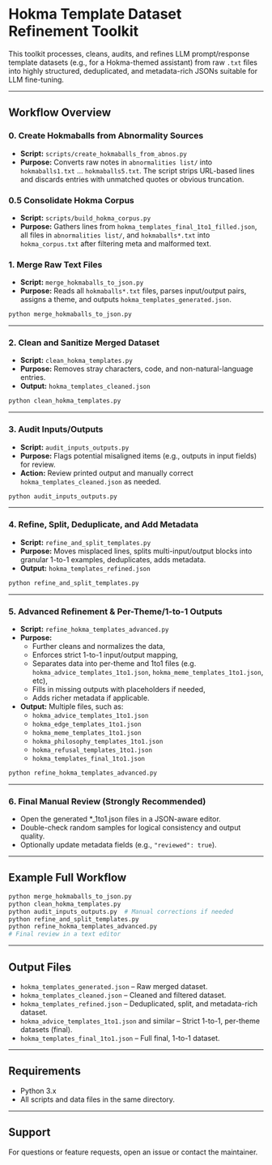 # Hokma Template Dataset Refinement Toolkit

This toolkit processes, cleans, audits, and refines LLM prompt/response template datasets (e.g., for a Hokma-themed assistant) from raw `.txt` files into highly structured, deduplicated, and metadata-rich JSONs suitable for LLM fine-tuning.

---

## Workflow Overview

### 0. Create Hokmaballs from Abnormality Sources
- **Script:** `scripts/create_hokmaballs_from_abnos.py`
- **Purpose:** Converts raw notes in `abnormalities list/` into `hokmaballs1.txt` … `hokmaballs5.txt`. The script strips URL-based lines and discards entries with unmatched quotes or obvious truncation.

### 0.5 Consolidate Hokma Corpus
- **Script:** `scripts/build_hokma_corpus.py`
- **Purpose:** Gathers lines from `hokma_templates_final_1to1_filled.json`, all files in `abnormalities list/`, and `hokmaballs*.txt` into `hokma_corpus.txt` after filtering meta and malformed text.

### 1. Merge Raw Text Files

- **Script:** `merge_hokmaballs_to_json.py`
- **Purpose:** Reads all `hokmaballs*.txt` files, parses input/output pairs, assigns a theme, and outputs `hokma_templates_generated.json`.

```sh
python merge_hokmaballs_to_json.py
```

---

### 2. Clean and Sanitize Merged Dataset

- **Script:** `clean_hokma_templates.py`
- **Purpose:** Removes stray characters, code, and non-natural-language entries.
- **Output:** `hokma_templates_cleaned.json`

```sh
python clean_hokma_templates.py
```

---

### 3. Audit Inputs/Outputs

- **Script:** `audit_inputs_outputs.py`
- **Purpose:** Flags potential misaligned items (e.g., outputs in input fields) for review.
- **Action:** Review printed output and manually correct `hokma_templates_cleaned.json` as needed.

```sh
python audit_inputs_outputs.py
```

---

### 4. Refine, Split, Deduplicate, and Add Metadata

- **Script:** `refine_and_split_templates.py`
- **Purpose:** Moves misplaced lines, splits multi-input/output blocks into granular 1-to-1 examples, deduplicates, adds metadata.
- **Output:** `hokma_templates_refined.json`

```sh
python refine_and_split_templates.py
```

---

### 5. Advanced Refinement & Per-Theme/1-to-1 Outputs

- **Script:** `refine_hokma_templates_advanced.py`
- **Purpose:** 
  - Further cleans and normalizes the data,
  - Enforces strict 1-to-1 input/output mapping,
  - Separates data into per-theme and 1to1 files (e.g. `hokma_advice_templates_1to1.json`, `hokma_meme_templates_1to1.json`, etc),
  - Fills in missing outputs with placeholders if needed,
  - Adds richer metadata if applicable.
- **Output:** Multiple files, such as:
    - `hokma_advice_templates_1to1.json`
    - `hokma_edge_templates_1to1.json`
    - `hokma_meme_templates_1to1.json`
    - `hokma_philosophy_templates_1to1.json`
    - `hokma_refusal_templates_1to1.json`
    - `hokma_templates_final_1to1.json`

```sh
python refine_hokma_templates_advanced.py
```

---

### 6. Final Manual Review (Strongly Recommended)

- Open the generated *_1to1.json files in a JSON-aware editor.
- Double-check random samples for logical consistency and output quality.
- Optionally update metadata fields (e.g., `"reviewed": true`).

---

## Example Full Workflow

```sh
python merge_hokmaballs_to_json.py
python clean_hokma_templates.py
python audit_inputs_outputs.py  # Manual corrections if needed
python refine_and_split_templates.py
python refine_hokma_templates_advanced.py
# Final review in a text editor
```

---

## Output Files

- `hokma_templates_generated.json` – Raw merged dataset.
- `hokma_templates_cleaned.json` – Cleaned and filtered dataset.
- `hokma_templates_refined.json` – Deduplicated, split, and metadata-rich dataset.
- `hokma_advice_templates_1to1.json` and similar – Strict 1-to-1, per-theme datasets (final).
- `hokma_templates_final_1to1.json` – Full final, 1-to-1 dataset.

---

## Requirements

- Python 3.x
- All scripts and data files in the same directory.

---

## Support

For questions or feature requests, open an issue or contact the maintainer.
